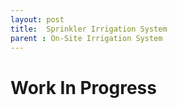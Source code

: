 ```yaml
---
layout: post
title:  Sprinkler Irrigation System
parent : On-Site Irrigation System
---
```


# Work In Progress